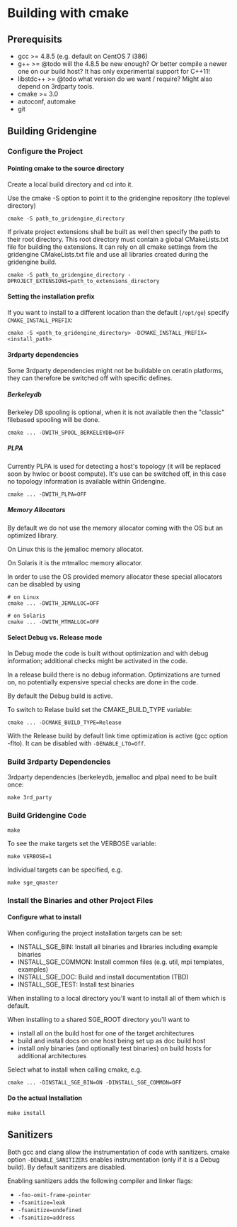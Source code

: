 # Building with cmake

## Prerequisits

* gcc >= 4.8.5 (e.g. default on CentOS 7 i386)
* g++ >= @todo will the 4.8.5 be new enough? Or better compile a newer one on our build host? It has only experimental support for C++11!
* libstdc++ >= @todo what version do we want / require? Might also depend on 3rdparty tools.
* cmake >= 3.0
* autoconf, automake
* git

## Building Gridengine

### Configure the Project

#### Pointing cmake to the source directory
Create a local build directory and cd into it.

Use the cmake -S option to point it to the gridengine repository (the toplevel directory)

```shell
cmake -S path_to_gridengine_directory
```

If private project extensions shall be built as well then specify the path to their root directory.
This root directory must contain a global CMakeLists.txt file for building the extensions. It can rely
on all cmake settings from the gridengine CMakeLists.txt file and use all libraries created during the
gridengine build.

```Shell
cmake -S path_to_gridengine_directory -DPROJECT_EXTENSIONS=path_to_extensions_directory
```

#### Setting the installation prefix

If you want to install to a different location than the default (`/opt/ge`) specify
`CMAKE_INSTALL_PREFIX`:

```shell
cmake -S <path_to_gridengine_directory> -DCMAKE_INSTALL_PREFIX=<install_path>
```

#### 3rdparty dependencies

Some 3rdparty dependencies might not be buildable on ceratin platforms,
they can therefore be switched off with specific defines.

##### Berkeleydb

Berkeley DB spooling is optional, when it is not available then the "classic" filebased spooling will be done.

```shell
cmake ... -DWITH_SPOOL_BERKELEYDB=OFF
```

##### PLPA

Currently PLPA is used for detecting a host's topology (it will be replaced soon by hwloc or boost compute).
It's use can be switched off, in this case no topology information is available within Gridengine.

```shell
cmake ... -DWITH_PLPA=OFF
```

##### Memory Allocators

By default we do not use the memory allocator coming with the OS but an optimized library.

On Linux this is the jemalloc memory allocator.

On Solaris it is the mtmalloc memory allocator.

In order to use the OS provided memory allocator these special allocators can be disabled by using
```shell
# on Linux
cmake ... -DWITH_JEMALLOC=OFF

# on Solaris
cmake ... -DWITH_MTMALLOC=OFF
```

#### Select Debug vs. Release mode

In Debug mode the code is built without optimization and with debug information;
additional checks might be activated in the code.

In a release build there is no debug information. Optimizations are turned on,
no potentially expensive special checks are done in the code.

By default the Debug build is active.

To switch to Relase build set the CMAKE_BUILD_TYPE variable:
```shell
cmake ... -DCMAKE_BUILD_TYPE=Release
```

With the Release build by default link time optimization is active (gcc option -flto).
It can be disabled with `-DENABLE_LTO=Off`.

### Build 3rdparty Dependencies

3rdparty dependencies (berkeleydb, jemalloc and plpa) need to be built once:

```shell
make 3rd_party
```

### Build Gridengine Code

```shell
make
```

To see the make targets set the VERBOSE variable:

```shell
make VERBOSE=1
```

Individual targets can be specified, e.g.

```shell
make sge_qmaster
```

### Install the Binaries and other Project Files

#### Configure what to install
When configuring the project installation targets can be set:
* INSTALL_SGE_BIN: Install all binaries and libraries including example binaries
* INSTALL_SGE_COMMON: Install common files (e.g. util, mpi templates, examples)
* INSTALL_SGE_DOC: Build and install documentation (TBD)
* INSTALL_SGE_TEST: Install test binaries

When installing to a local directory you'll want to install all of them which is default.

When installing to a shared SGE_ROOT directory you'll want to
* install all on the build host for one of the target architectures
* build and install docs on one host being set up as doc build host
* install only binaries (and optionally test binaries) on build hosts for additional architectures

Select what to install when calling cmake, e.g.
```shell
cmake ... -DINSTALL_SGE_BIN=ON -DINSTALL_SGE_COMMON=OFF
```

#### Do the actual Installation

```shell
make install
```

## Sanitizers

Both gcc and clang allow the instrumentation of code with sanitizers.
cmake option `-DENABLE_SANITIZERS` enables instrumentation (only if it is a Debug build).
By default sanitizers are disabled.

Enabling sanitizers adds the following compiler and linker flags:
* `-fno-omit-frame-pointer`
* `-fsanitize=leak`
* `-fsanitize=undefined`
* `-fsanitize=address`

